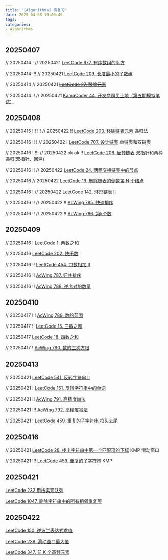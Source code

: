 ```yaml
---
title: '[Algorithms] 待复习'
date: 2025-04-08 19:00:49
tags:
categories: 
- Algorithms
---
```


## 20250407

// 20250414 !
// 20250421
[LeetCode 977. 有序数组的平方](https://leetcode.cn/problems/squares-of-a-sorted-array)

// 20250414 !!!
// 20250421
[LeetCode 209. 长度最小的子数组](https://leetcode.cn/problems/minimum-size-subarray-sum/)

// 20250414
// 20250421
~~[LeetCode 27. 移除元素](https://leetcode.cn/problems/remove-element)~~

// 20250414 !!
// 20250421
[KamaCoder 44. 开发商购买土地（第五期模拟笔试）](https://kamacoder.com/problempage.php?pid=1044)

## 20250408

// 20250415 !!! !!!
// 20250422 !!
[LeetCode 203. 移除链表元素](https://leetcode.cn/problems/remove-linked-list-elements/) 递归法

// 20250416 !! !
// 20250422 !
[LeetCode 707. 设计链表](https://leetcode.cn/problems/design-linked-list/) 单链表和双链表

// 20250416 ! !!!
// 20250422 ok ok !!
[LeetCode 206. 反转链表](https://leetcode.cn/problems/reverse-linked-list/) 双指针和两种递归(双指针、回溯)

// 20250416 !!
// 20250422
[LeetCode 24. 两两交换链表中的节点](https://leetcode.cn/problems/swap-nodes-in-pairs/)

// 20250416
// 20250422
~~[LeetCode 19. 删除链表的倒数第 N 个结点](https://leetcode.cn/problems/remove-nth-node-from-end-of-list/)~~

// 20250416 !
// 20250422
[LeetCode 142. 环形链表 II](https://leetcode.cn/problems/linked-list-cycle-ii/)

// 20250416 !!
// 20250422 !!
[AcWing 785. 快速排序](https://www.acwing.com/problem/content/787/)

// 20250416 !!
// 20250422 !!
[AcWing 786. 第k个数](https://www.acwing.com/problem/content/788/)

## 20250409

// 20250416 !
[LeetCode 1. 两数之和](https://leetcode.cn/problems/two-sum/)

// 20250416
[LeetCode 202. 快乐数](https://leetcode.cn/problems/happy-number/)

// 20250416 !!
[LeetCode 454. 四数相加 II](https://leetcode.cn/problems/4sum-ii/)

// 20250416 !!
[AcWing 787. 归并排序](https://www.acwing.com/problem/content/789/)

// 20250416 !!
[AcWing 788. 逆序对的数量](https://www.acwing.com/problem/content/790/)

## 20250410

// 20250417 !!!
[AcWing 789. 数的范围](https://www.acwing.com/problem/content/791/)

// 20250417 !!
[LeetCode 15. 三数之和](https://leetcode.cn/problems/3sum/)

// 20250417
[LeetCode 18. 四数之和](https://leetcode.cn/problems/4sum/)

// 20250417 !
[AcWing 790. 数的三次方根](https://www.acwing.com/problem/content/792/)

## 20250413

// 20250421
[LeetCode 541. 反转字符串 II](https://leetcode.cn/problems/reverse-string-ii/)

// 20250421 !
[LeetCode 151. 反转字符串中的单词](https://leetcode.cn/problems/reverse-words-in-a-string/)

// 20250421 !!
[AcWing 791. 高精度加法](https://www.acwing.com/problem/content/793/)

// 20250421 !!!
[AcWing 792. 高精度减法](https://www.acwing.com/problem/content/794/)

// 20250421 !
[LeetCode 459. 重复的子字符串](https://leetcode.cn/problems/repeated-substring-pattern/) 掐头去尾

## 20250416

// 20250421
[LeetCode 28. 找出字符串中第一个匹配项的下标](https://leetcode.cn/problems/find-the-index-of-the-first-occurrence-in-a-string/) KMP 滑动窗口

// 20250421 !!!
[LeetCode 459. 重复的子字符串](https://leetcode.cn/problems/repeated-substring-pattern/) KMP

## 20250421

[LeetCode 232.用栈实现队列](https://leetcode.cn/problems/implement-queue-using-stacks/)

[LeetCode 1047. 删除字符串中的所有相邻重复项](https://leetcode.cn/problems/remove-all-adjacent-duplicates-in-string/)

## 20250422

[LeetCode 150. 逆波兰表达式求值](https://leetcode.cn/problems/evaluate-reverse-polish-notation/)

[LeetCode 239. 滑动窗口最大值](https://leetcode.cn/problems/sliding-window-maximum/)

[LeetCode 347. 前 K 个高频元素](https://leetcode.cn/problems/top-k-frequent-elements/description/)
